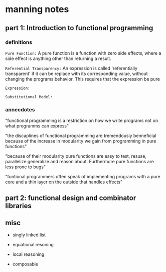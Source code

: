 # manning notes

## part 1: Introduction to functional programming

### definitions

`Pure Function:` A pure function is a function with zero side effects, where a side effect is anything other than returning a result.

`Referential Transparency:` An expression is called 'referentially transparent' if it can be replace with its corresponding value, without changing the programs behavior. This requires that the expression be pure

`Expression:`

`Substitutional Model:`

### annecdotes

"functional programming is a restriction on how we write programs not on what programms can express"

"the discaplines of functional programming are tremendously benneficial because of the increase in modularity we gain from programming in pure functions"

"because of their modularity pure functions are easy to test, resuse, parallelize generalize and reason about. Furthermore pure functions are less prone to bugs"

"funtional programmers often speak of implementing programs with a pure core and a thin layer on the outside that handles effects"

## part 2: functional design and combinator libraries

## misc

- singly linked list

- equational resoning

- local reasoning

- composable
